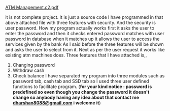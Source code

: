[ATM Management.c2.pdf](https://github.com/Dharshan8088/projects/files/6987609/ATM.Management.c2.pdf)

it is not complete project. It is just a source code
I have programmed in that above attached file with three features with security. And the security is user password. How my program actually works first it asks the user to enter the password and then it checks entered password matches with user password in database when it matches up it allows the user to access the services given by the bank 
As I said before the three features will be shown and asks the user to select from it. Next as per the user request it works like existing atm machines does. 
Three features that I have attached is,, 
1. Changing password 
2. Withdraw cash 
3. Check balance 
I have separated my program into three modules such as password tab, cash tab and SSD tab so I used three user defined functions to facilitate program.
(**for your kind notice : password is predefined so even though you change the password it doesn't change so anybody having any idea about that contact me dharshan8088@gmail.com i welcome it**) 

